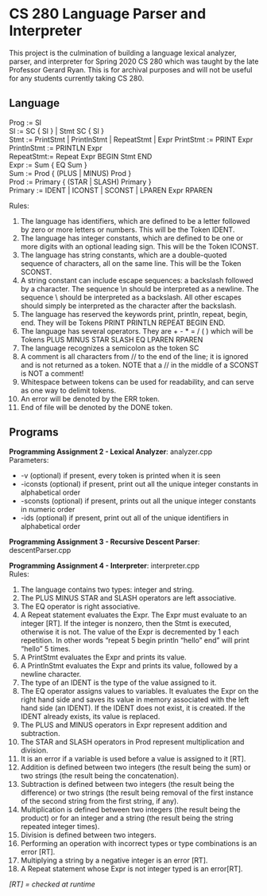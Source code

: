 # CS 280 Language Parser and Interpreter

This project is the culmination of building a language lexical analyzer, parser, and interpreter for Spring 2020 CS 280 which was taught by the late Professor Gerard Ryan. This is for archival purposes and will not be useful for any students currently taking CS 280.

## Language

Prog := Sl  
Sl := SC { Sl } | Stmt SC { Sl }  
Stmt := PrintStmt | PrintlnStmt | RepeatStmt | Expr PrintStmt := PRINT Expr  
PrintlnStmt := PRINTLN Expr  
RepeatStmt:= Repeat Expr BEGIN Stmt END  
Expr := Sum { EQ Sum }  
Sum := Prod { (PLUS | MINUS) Prod }  
Prod := Primary { (STAR | SLASH) Primary }  
Primary := IDENT | ICONST | SCONST | LPAREN Expr RPAREN  

Rules:
1. The language has identifiers, which are defined to be a letter followed by zero or more
letters or numbers. This will be the Token IDENT.
2. The language has integer constants, which are defined to be one or more digits with an
optional leading sign. This will be the Token ICONST.
3. The language has string constants, which are a double-quoted sequence of characters,
all on the same line. This will be the Token SCONST.
4. A string constant can include escape sequences: a backslash followed by a character.
The sequence \n should be interpreted as a newline. The sequence \ should be interpreted as a backslash. All other escapes should simply be interpreted as the character after the backslash.
5. The language has reserved the keywords print, println, repeat, begin, end. They will be Tokens PRINT PRINTLN REPEAT BEGIN END.
6. The language has several operators. They are + - * = / ( ) which will be Tokens PLUS MINUS STAR SLASH EQ LPAREN RPAREN
7. The language recognizes a semicolon as the token SC
8. A comment is all characters from // to the end of the line; it is ignored and is not returned
as a token. NOTE that a // in the middle of a SCONST is NOT a comment!
9. Whitespace between tokens can be used for readability, and can serve as one way to
delimit tokens.
10. An error will be denoted by the ERR token.
11. End of file will be denoted by the DONE token.

## Programs
**Programming Assignment 2 - Lexical Analyzer**: analyzer.cpp  
Parameters:
- -v (optional) if present, every token is printed when it is seen
- -iconsts (optional) if present, print out all the unique integer constants in
alphabetical order
- -sconsts (optional) if present, prints out all the unique integer constants in
numeric order
- -ids (optional) if present, print out all of the unique identifiers in alphabetical order

**Programming Assignment 3 - Recursive Descent Parser**: descentParser.cpp

**Programming Assignment 4 - Interpreter**: interpreter.cpp  
Rules:
1. The language contains two types: integer and string.
2. The PLUS MINUS STAR and SLASH operators are left associative.
3. The EQ operator is right associative.
4. A Repeat statement evaluates the Expr. The Expr must evaluate to an integer ​[RT]​. If the integer is nonzero, then the Stmt is executed, otherwise it is not. The value of the Expr is decremented by 1 each repetition. In other words “repeat 5 begin println “hello” end” will print “hello” 5 times.
5. A PrintStmt evaluates the Expr and prints its value.
6. A PrintlnStmt evaluates the Expr and prints its value, followed by a newline character.
7. The type of an IDENT is the type of the value assigned to it.
8. The EQ operator assigns values to variables. It evaluates the Expr on the right hand side
and saves its value in memory associated with the left hand side (an IDENT). If the
IDENT does not exist, it is created. If the IDENT already exists, its value is replaced.
9. The PLUS and MINUS operators in Expr represent addition and subtraction.
10. The STAR and SLASH operators in Prod represent multiplication and division.
11. It is an error if a variable is used before a value is assigned to it ​[RT]​.
12. Addition is defined between two integers (the result being the sum) or two strings (the result being the concatenation).
13. Subtraction is defined between two integers (the result being the difference) or two strings (the result being removal of the first instance of the second string from the first string, if any).
14. Multiplication is defined between two integers (the result being the product) or for an integer and a string (the result being the string repeated integer times).
15. Division is defined between two integers.
16. Performing an operation with incorrect types or type combinations is an error ​[RT]​.
17. Multiplying a string by a negative integer is an error ​[RT]​.
18. A Repeat statement whose Expr is not integer typed is an error ​[RT]​.

*[RT] = checked at runtime*

